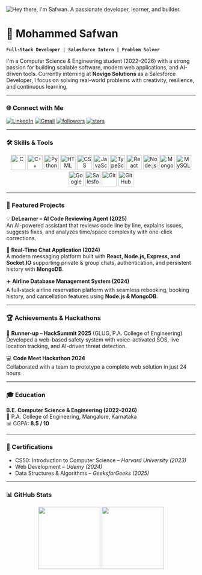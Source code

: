 <!-- Banner / Header -->
![Hey there, I'm Safwan. A passionate developer, learner, and builder.](https://github.com/CyrisXD/CyrisXD/raw/master/header.gif)

# 👋 Mohammed Safwan  

**`Full-Stack Developer | Salesforce Intern | Problem Solver`**  

I'm a Computer Science & Engineering student (2022–2026) with a strong passion for building scalable software, modern web applications, and AI-driven tools. Currently interning at **Novigo Solutions** as a Salesforce Developer, I focus on solving real-world problems with creativity, resilience, and continuous learning.  

---

### 🌐 Connect with Me  
<p align="left">
   <a href="https://linkedin.com/in/mohammed-safwan1919">
      <img alt="LinkedIn" src="https://img.shields.io/badge/LinkedIn-blue?style=for-the-badge&logo=linkedin&logoColor=white"/></a>
   <a href="mailto:safwancoding1919@gmail.com">
      <img alt="Gmail" src="https://img.shields.io/badge/Gmail-D14836?style=for-the-badge&logo=gmail&logoColor=white"/></a>
   <a href="https://github.com/Safwan-1919?tab=followers">
      <img alt="followers" src="https://custom-icon-badges.demolab.com/github/followers/Safwan-1919?color=236ad3&labelColor=1155ba&style=for-the-badge&logo=person-add&label=Follow&logoColor=white"/></a>
   <a href="https://github.com/Safwan-1919?tab=repositories&sort=stargazers">
      <img alt="stars" src="https://custom-icon-badges.demolab.com/github/stars/Safwan-1919?color=55960c&style=for-the-badge&labelColor=488207&logo=star"/></a>
</p>

---

### 🛠️ Skills & Tools  

<p align="center">
<img alt="C" width="40px" src="https://cdn.jsdelivr.net/gh/devicons/devicon/icons/c/c-original.svg"/>
<img alt="C++" width="40px" src="https://cdn.jsdelivr.net/gh/devicons/devicon/icons/cplusplus/cplusplus-original.svg"/>
<img alt="Python" width="40px" src="https://cdn.jsdelivr.net/gh/devicons/devicon/icons/python/python-original.svg"/>
<img alt="HTML" width="40px" src="https://cdn.jsdelivr.net/gh/devicons/devicon/icons/html5/html5-plain.svg"/>
<img alt="CSS" width="40px" src="https://cdn.jsdelivr.net/gh/devicons/devicon/icons/css3/css3-plain.svg"/>
<img alt="JavaScript" width="40px" src="https://cdn.jsdelivr.net/gh/devicons/devicon/icons/javascript/javascript-plain.svg"/>
<img alt="TypeScript" width="40px" src="https://cdn.jsdelivr.net/gh/devicons/devicon/icons/typescript/typescript-plain.svg"/>
<img alt="React" width="40px" src="https://cdn.jsdelivr.net/gh/devicons/devicon/icons/react/react-original.svg"/>
<img alt="Node.js" width="40px" src="https://cdn.jsdelivr.net/gh/devicons/devicon/icons/nodejs/nodejs-original.svg"/>
<img alt="MongoDB" width="40px" src="https://cdn.jsdelivr.net/gh/devicons/devicon/icons/mongodb/mongodb-original.svg"/>
<img alt="MySQL" width="40px" src="https://cdn.jsdelivr.net/gh/devicons/devicon/icons/mysql/mysql-original.svg"/>
<img alt="Google Cloud" width="40px" src="https://cdn.jsdelivr.net/gh/devicons/devicon/icons/googlecloud/googlecloud-original.svg"/>
<img alt="Salesforce" width="40px" src="https://cdn.jsdelivr.net/gh/devicons/devicon/icons/salesforce/salesforce-original.svg"/>
<img alt="Git" width="40px" src="https://cdn.jsdelivr.net/gh/devicons/devicon/icons/git/git-original.svg"/>
<img alt="GitHub" width="40px" src="https://cdn.jsdelivr.net/gh/devicons/devicon/icons/github/github-original.svg"/>
</p>  

---

### 🚀 Featured Projects  

💡 **DeLearner – AI Code Reviewing Agent (2025)**  
An AI-powered assistant that reviews code line by line, explains issues, suggests fixes, and analyzes time/space complexity with one-click corrections.  

💬 **Real-Time Chat Application (2024)**  
A modern messaging platform built with **React, Node.js, Express, and Socket.IO** supporting private & group chats, authentication, and persistent history with **MongoDB**.  

✈️ **Airline Database Management System (2024)**  
A full-stack airline reservation platform with seamless rebooking, booking history, and cancellation features using **Node.js & MongoDB**.  

---

### 🏆 Achievements & Hackathons  

🏅 **Runner-up – HackSummit 2025** (GLUG, P.A. College of Engineering)  
Developed a web-based safety system with voice-activated SOS, live location tracking, and AI-driven threat detection.  

💻 **Code Meet Hackathon 2024**  
Collaborated with a team to prototype a complete web solution in just 24 hours.  

---

### 🎓 Education  

**B.E. Computer Science & Engineering (2022–2026)**  
📍 P.A. College of Engineering, Mangalore, Karnataka  
📊 CGPA: **8.5 / 10**  

---

### 📜 Certifications  

- CS50: Introduction to Computer Science – *Harvard University (2023)*  
- Web Development – *Udemy (2024)*  
- Data Structures & Algorithms – *GeeksforGeeks (2025)*  

---

### 📊 GitHub Stats  

<p align="center">
<img src="https://github-readme-stats.vercel.app/api?username=Safwan-1919&show_icons=true&theme=tokyonight&hide_border=true" height="165">
<img src="https://streak-stats.demolab.com?user=Safwan-1919&theme=tokyonight&hide_border=true" height="165">
</p>
